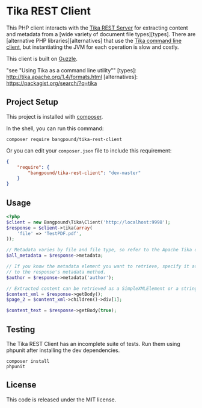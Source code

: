 Tika REST Client
================

This PHP client interacts with the [Tika REST Server][TikaJAXRS] for extracting content
and metadata from a [wide variety of document file types][types]. There are [alternative
PHP libraries][alternatives] that use the [Tika command line client][TikaCLI], but
instantiating the JVM for each operation is slow and costly.

This client is built on [Guzzle](http://guzzlephp.org).

[TikaJAXRS]: http://wiki.apache.org/tika/TikaJAXRS
[TikaCLI]: http://tika.apache.org/1.4/gettingstarted.html
    "see "Using Tika as a command line utility""
[types]: http://tika.apache.org/1.4/formats.html
[alternatives]: https://packagist.org/search/?q=tika

## Project Setup

This project is installed with [composer][].

In the shell, you can run this command:

```shell
composer require bangpound/tika-rest-client
```

Or you can edit your `composer.json` file to include this requirement:

```json
{
    "require": {
        "bangpound/tika-rest-client": "dev-master"
    }
}
```

[composer]: http://getcomposer.org

## Usage

```php
<?php
$client = new Bangpound\Tika\Client('http://localhost:9998');
$response = $client->tika(array(
    'file' => 'TestPDF.pdf',
));

// Metadata varies by file and file type, so refer to the Apache Tika docs for details.
$all_metadata = $response->metadata;

// If you know the metadata element you want to retrieve, specify it as the argument
// to the response's metadata method.
$author = $response->metadata('author');

// Extracted content can be retrieved as a SimpleXMLElement or a string of XML.
$content_xml = $response->getBody();
$page_2 = $content_xml->children()->div[1];

$content_text = $response->getBody(true);
```

## Testing

The Tika REST Client has an incomplete suite of tests. Run them using phpunit after
installing the dev dependencies.

```shell
composer install
phpunit
```

## License

This code is released under the MIT license.
